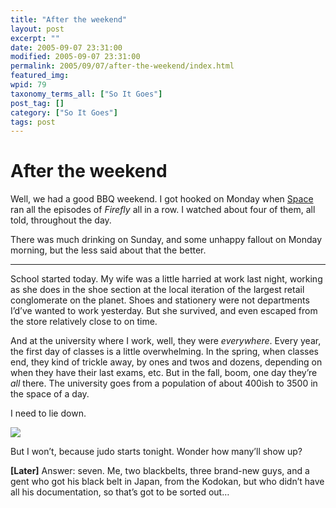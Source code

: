 ```yaml
---
title: "After the weekend"
layout: post
excerpt: ""
date: 2005-09-07 23:31:00
modified: 2005-09-07 23:31:00
permalink: 2005/09/07/after-the-weekend/index.html
featured_img: 
wpid: 79
taxonomy_terms_all: ["So It Goes"]
post_tag: []
category: ["So It Goes"]
tags: post
---
```


# After the weekend

Well, we had a good BBQ weekend. I got hooked on Monday when [Space](http://www.spacecast.com/) ran all the episodes of *Firefly* all in a row. I watched about four of them, all told, throughout the day.

There was much drinking on Sunday, and some unhappy fallout on Monday morning, but the less said about that the better.

- - - - - -

School started today. My wife was a little harried at work last night, working as she does in the shoe section at the local iteration of the largest retail conglomerate on the planet. Shoes and stationery were not departments I’d’ve wanted to work yesterday. But she survived, and even escaped from the store relatively close to on time.

And at the university where I work, well, they were *everywhere*. Every year, the first day of classes is a little overwhelming. In the spring, when classes end, they kind of trickle away, by ones and twos and dozens, depending on when they have their last exams, etc. But in the fall, boom, one day they’re *all* there. The university goes from a population of about 400ish to 3500 in the space of a day.

I need to lie down.

![](http://static.flickr.com/22/30776559_8b9a80ca6f_m.jpg)

But I won’t, because judo starts tonight. Wonder how many’ll show up?

**\[Later\]** Answer: seven. Me, two blackbelts, three brand-new guys, and a gent who got his black belt in Japan, from the Kodokan, but who didn’t have all his documentation, so that’s got to be sorted out…